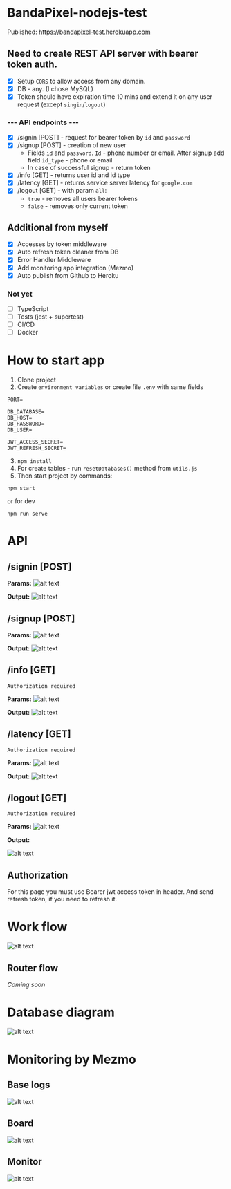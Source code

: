 # BandaPixel-nodejs-test
Published: https://bandapixel-test.herokuapp.com

## Need to create REST API server with bearer token auth.
- [x] Setup `CORS` to allow access from any domain. 
- [x] DB - any. (I chose MySQL)
- [x] Token should have expiration time 10 mins and extend it on any user request (except `singin`/`logout`)
### --- API endpoints ---
- [x] /signin [POST] - request for bearer token by `id` and `password`
- [x] /signup [POST] - creation of new user
	- Fields `id` and `password`. `Id` - phone number or email. After signup add field `id_type` - phone or email
	-	In case of successful signup - return token
- [x] /info [GET] - returns user id and id type
- [x] /latency [GET] - returns service server latency for `google.com`
- [x] /logout [GET] - with param `all`:
    -	`true` - removes all users bearer tokens
    -	`false` - removes only current token
    
## Additional from myself
- [x] Accesses by token middleware
- [x] Auto refresh token cleaner from DB
- [x] Error Handler Middleware
- [x] Add monitoring app integration (Mezmo)
- [x] Auto publish from Github to Heroku

### Not yet
- [ ] TypeScript
- [ ] Tests (jest + supertest)
- [ ] CI/CD
- [ ] Docker

# How to start app
1) Clone project
2) Create `environment variables` or create file `.env` with same fields
```
PORT=

DB_DATABASE=
DB_HOST=
DB_PASSWORD=
DB_USER=

JWT_ACCESS_SECRET=
JWT_REFRESH_SECRET=
```
3) `npm install`
4) For create tables - run `resetDatabases()` method from `utils.js`
5) Then start project by commands:
```
npm start
```
or for dev
```
npm run serve
```

# API
## /signin [POST]
**Params:**
![alt text](./readmeImages/signin_params.png)

**Output:**
![alt text](./readmeImages/signin_output.png)

## /signup [POST]
**Params:**
![alt text](./readmeImages/signin_params.png)

**Output:**
![alt text](./readmeImages/signup_params.png)

## /info [GET]
`Authorization required`

**Params:**
![alt text](./readmeImages/info_params.png)

**Output:**
![alt text](./readmeImages/info_output.png)

## /latency [GET]
`Authorization required`

**Params:**
![alt text](./readmeImages/info_params.png)

**Output:**
![alt text](./readmeImages/latency_output.png)

## /logout [GET]
`Authorization required`

**Params:**
![alt text](./readmeImages/logout_params.png)

**Output:**

![alt text](./readmeImages/logout_output.png)

## Authorization
For this page you must use Bearer jwt access token in header. 
And send refresh token, if you need to refresh it.

# Work flow
![alt text](./readmeImages/base_work_flow.jpg)

## Router flow
_Coming soon_

# Database diagram
![alt text](./readmeImages/db_diagram.jpg)

# Monitoring by Mezmo

## Base logs
![alt text](./readmeImages/base_logs_Mezmo.png)

## Board
![alt text](./readmeImages/board_Mezmo.png)

## Monitor
![alt text](./readmeImages/monitors_Mezmo.png)
